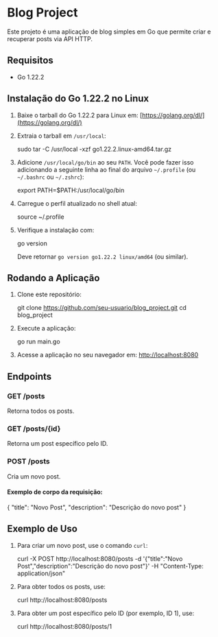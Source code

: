 # Blog Project

Este projeto é uma aplicação de blog simples em Go que permite criar e recuperar posts via API HTTP.

## Requisitos

- Go 1.22.2

## Instalação do Go 1.22.2 no Linux

1. Baixe o tarball do Go 1.22.2 para Linux em: [https://golang.org/dl/](https://golang.org/dl/)
2. Extraia o tarball em `/usr/local`:

   sudo tar -C /usr/local -xzf go1.22.2.linux-amd64.tar.gz

3. Adicione `/usr/local/go/bin` ao seu `PATH`. Você pode fazer isso adicionando a seguinte linha ao final do arquivo `~/.profile` (ou `~/.bashrc` ou `~/.zshrc`):

   export PATH=$PATH:/usr/local/go/bin

4. Carregue o perfil atualizado no shell atual:

   source ~/.profile

5. Verifique a instalação com:

   go version

   Deve retornar `go version go1.22.2 linux/amd64` (ou similar).

## Rodando a Aplicação

1. Clone este repositório:

   git clone https://github.com/seu-usuario/blog_project.git
   cd blog_project

2. Execute a aplicação:

   go run main.go

3. Acesse a aplicação no seu navegador em: [http://localhost:8080](http://localhost:8080)

## Endpoints

### GET /posts

Retorna todos os posts.

### GET /posts/{id}

Retorna um post específico pelo ID.

### POST /posts

Cria um novo post.

#### Exemplo de corpo da requisição:

{
"title": "Novo Post",
"description": "Descrição do novo post"
}

## Exemplo de Uso

1. Para criar um novo post, use o comando `curl`:

   curl -X POST http://localhost:8080/posts -d '{"title":"Novo Post","description":"Descrição do novo post"}' -H "Content-Type: application/json"

2. Para obter todos os posts, use:

   curl http://localhost:8080/posts

3. Para obter um post específico pelo ID (por exemplo, ID 1), use:

   curl http://localhost:8080/posts/1